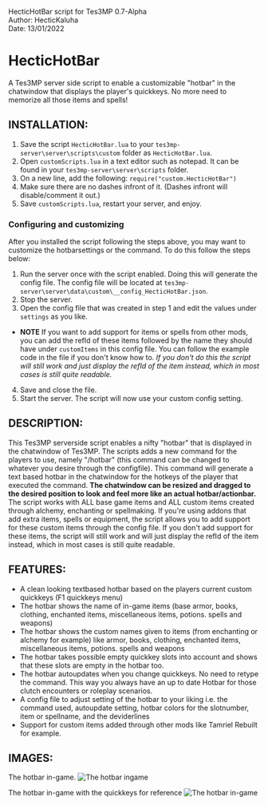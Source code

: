 HecticHotBar script for Tes3MP 0.7-Alpha  
Author: HecticKaluha  
Date: 13/01/2022  


# HecticHotBar
A Tes3MP server side script to enable a customizable "hotbar" in the chatwindow that displays the player's quickkeys. No more need to memorize all those items and spells!


## INSTALLATION:
1) Save the script `HecticHotBar.lua` to your `tes3mp-server\server\scripts\custom` folder as `HecticHotBar.lua`.
2) Open `customScripts.lua` in a text editor such as notepad. It can be found in your `tes3mp-server\server\scripts` folder.
3) On a new line, add the following: `require("custom.HecticHotBar")`
4) Make sure there are no dashes infront of it. (Dashes infront will disable/comment it out.)
5) Save `customScripts.lua`, restart your server, and enjoy.

### Configuring and customizing
After you installed the script following the steps above, you may want to customize the hotbarsettings or the command. To do this follow the steps below:
1) Run the server once with the script enabled. Doing this will generate the config file. The config file will be located at `tes3mp-server\server\data\custom\__config_HecticHotBar.json`.
2) Stop the server.
3) Open the config file that was created in step 1 and edit the values under `settings` as you like.
- **NOTE** If you want to add support for items or spells from other mods, you can add the refId of these items followed by the name they should have under `customItems` in this config file. You can follow the example code in the file if you don't know how to. *If you don't do this the script will still work and just display the refId of the item instead, which in most cases is still quite readable.* 
4) Save and close the file. 
5) Start the server. The script will now use your custom config setting.


## DESCRIPTION:
This Tes3MP serverside script enables a nifty "hotbar" that is displayed in the chatwindow of Tes3MP.
The scripts adds a new command for the players to use, namely "/hotbar" (this command can be changed to whatever you desire through the configfile). This command will generate a text based hotbar in the chatwindow for the hotkeys of the player that executed the command. 
**The chatwindow can be resized and dragged to the desired position to look and feel more like an actual hotbar/actionbar.** 
The script works with ALL base game items and ALL custom items created through alchemy, enchanting or spellmaking. 
If you're using addons that add extra items, spells or equipment, the script allows you to add support for these custom items through the config file.
If you don't add support for these items, the script will still work and will just display the refId of the item instead, which in most cases is still quite readable. 


## FEATURES:
- A clean looking textbased hotbar based on the players current custom quickkeys (F1 quickkeys menu)
- The hotbar shows the name of in-game items (base armor, books, clothing, enchanted items, miscellaneous items, potions. spells and weapons)
- The hotbar shows the custom names given to items (from enchanting or alchemy for example) like armor, books, clothing, enchanted items, miscellaneous items, potions. spells and weapons
- The hotbar takes possible empty quickkey slots into account and shows that these slots are empty in the hotbar too.
- The hotbar autoupdates when you change quickkeys. No need to retype the command. This way you always have an up to date Hotbar for those clutch encounters or roleplay scenarios.
- A config file to adjust setting of the hotbar to your liking i.e. the command used, autoupdate setting, hotbar colors for the slotnumber, item or spellname, and the deviderlines
- Support for custom items added through other mods like Tamriel Rebuilt for example.

## IMAGES:
The hotbar in-game.
![The hotbar ingame](https://user-images.githubusercontent.com/11851645/149352570-4d132541-edd6-47d9-a5e1-bf1692bdd974.png)

The hotbar in-game with the quickkeys for reference
![The hotbar in-game ](https://user-images.githubusercontent.com/11851645/149352732-ea6ffdca-22ba-4175-8b04-e739392a200c.png)
